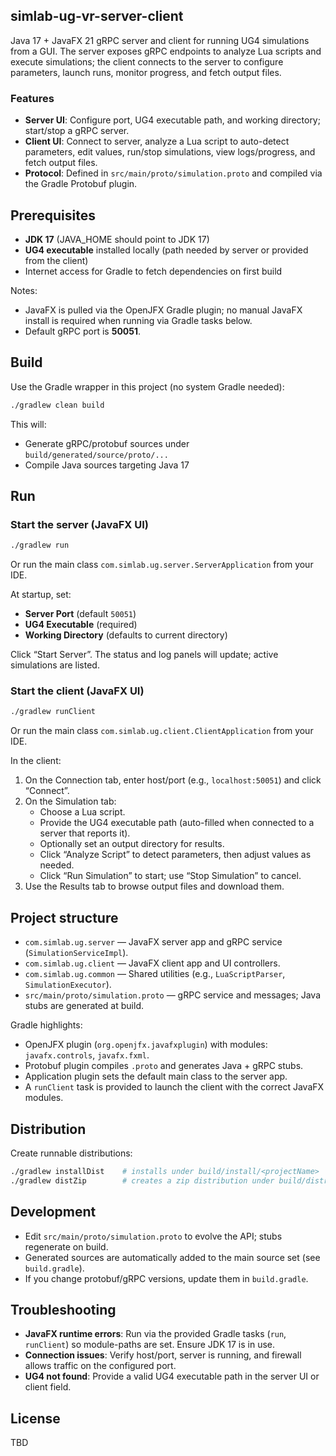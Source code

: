 ## simlab-ug-vr-server-client

Java 17 + JavaFX 21 gRPC server and client for running UG4 simulations from a GUI. The server exposes gRPC endpoints to analyze Lua scripts and execute simulations; the client connects to the server to configure parameters, launch runs, monitor progress, and fetch output files.

### Features
- **Server UI**: Configure port, UG4 executable path, and working directory; start/stop a gRPC server.
- **Client UI**: Connect to server, analyze a Lua script to auto-detect parameters, edit values, run/stop simulations, view logs/progress, and fetch output files.
- **Protocol**: Defined in `src/main/proto/simulation.proto` and compiled via the Gradle Protobuf plugin.

## Prerequisites
- **JDK 17** (JAVA_HOME should point to JDK 17)
- **UG4 executable** installed locally (path needed by server or provided from the client)
- Internet access for Gradle to fetch dependencies on first build

Notes:
- JavaFX is pulled via the OpenJFX Gradle plugin; no manual JavaFX install is required when running via Gradle tasks below.
- Default gRPC port is **50051**.

## Build
Use the Gradle wrapper in this project (no system Gradle needed):

```bash
./gradlew clean build
```

This will:
- Generate gRPC/protobuf sources under `build/generated/source/proto/...`
- Compile Java sources targeting Java 17

## Run

### Start the server (JavaFX UI)
```bash
./gradlew run
```
Or run the main class `com.simlab.ug.server.ServerApplication` from your IDE.

At startup, set:
- **Server Port** (default `50051`)
- **UG4 Executable** (required)
- **Working Directory** (defaults to current directory)

Click “Start Server”. The status and log panels will update; active simulations are listed.

### Start the client (JavaFX UI)
```bash
./gradlew runClient
```
Or run the main class `com.simlab.ug.client.ClientApplication` from your IDE.

In the client:
1. On the Connection tab, enter host/port (e.g., `localhost:50051`) and click “Connect”.
2. On the Simulation tab:
   - Choose a Lua script.
   - Provide the UG4 executable path (auto-filled when connected to a server that reports it).
   - Optionally set an output directory for results.
   - Click “Analyze Script” to detect parameters, then adjust values as needed.
   - Click “Run Simulation” to start; use “Stop Simulation” to cancel.
3. Use the Results tab to browse output files and download them.

## Project structure
- `com.simlab.ug.server` — JavaFX server app and gRPC service (`SimulationServiceImpl`).
- `com.simlab.ug.client` — JavaFX client app and UI controllers.
- `com.simlab.ug.common` — Shared utilities (e.g., `LuaScriptParser`, `SimulationExecutor`).
- `src/main/proto/simulation.proto` — gRPC service and messages; Java stubs are generated at build.

Gradle highlights:
- OpenJFX plugin (`org.openjfx.javafxplugin`) with modules: `javafx.controls`, `javafx.fxml`.
- Protobuf plugin compiles `.proto` and generates Java + gRPC stubs.
- Application plugin sets the default main class to the server app.
- A `runClient` task is provided to launch the client with the correct JavaFX modules.

## Distribution
Create runnable distributions:
```bash
./gradlew installDist    # installs under build/install/<projectName>
./gradlew distZip        # creates a zip distribution under build/distributions
```

## Development
- Edit `src/main/proto/simulation.proto` to evolve the API; stubs regenerate on build.
- Generated sources are automatically added to the main source set (see `build.gradle`).
- If you change protobuf/gRPC versions, update them in `build.gradle`.

## Troubleshooting
- **JavaFX runtime errors**: Run via the provided Gradle tasks (`run`, `runClient`) so module-paths are set. Ensure JDK 17 is in use.
- **Connection issues**: Verify host/port, server is running, and firewall allows traffic on the configured port.
- **UG4 not found**: Provide a valid UG4 executable path in the server UI or client field.

## License
TBD


